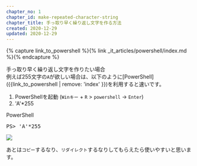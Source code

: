 ```yaml
---
chapter_no: 1
chapter_id: make-repeated-character-string
chapter_title: 手っ取り早く繰り返し文字を作る方法
created: 2020-12-29
updated: 2020-12-29
---
```

{% capture link_to_powershell %}{% link _it_articles/powershell/index.md %}{% endcapture %}

手っ取り早く繰り返し文字を作りたい場合  
例えば255文字の`A`が欲しい場合は、以下のように[PowerShell]({{link_to_powershell | remove: 'index' }})を利用すると速いです。

1. PowerShellを起動 (`Winキー` + `R` > `powershell` → `Enter`)
1. 'A'*255

<div class="code-box">
<div class="title">PowerShell</div>
<pre>
PS&gt; 'A'*255
</pre>
</div>

![](https://cdn-ak.f.st-hatena.com/images/fotolife/f/fumokmm/20201222/20201222115125.png)

あとは`コピー`するなり、`リダイレクト`するなりしてもらえたら使いやすいと思います。